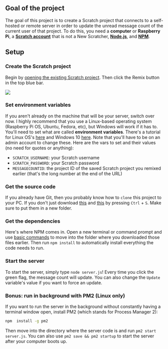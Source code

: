 ## Goal of the project

The goal of this project is to create a Scratch project that connects to a self-hosted or remote server in order to update the unread message count of the current user of that project.  To do this, you need a **computer** or **Raspberry Pi**, a **[Scratch account](https://scratch.mit.edu/join)** that is not a New Scratcher, **[Node.js](nodejs.org)**, and **[NPM](https://docs.npmjs.com/cli/v6/configuring-npm/install)**.

## Setup

### Create the Scratch project

Begin by [opening the existing Scratch project](https://scratch.mit.edu/projects/447191535/editor/).  Then click the Remix button in the top blue bar.  

![](https://scratch-stats-badge.sid72020123.repl.co/project?id=447191535&data=remixes&style=flat&label=Remixes)

### Set environment variables

If you aren't already on the machine that will be your server, switch over now.  I highly recommend that you use a Linux-based operating system (Raspberry Pi OS, Ubuntu, Fedora, etc), but Windows will work if it has to.  You'll need to set what are called **environment variables**.  There's a tutorial for Linux OS's [here](https://www.serverlab.ca/tutorials/linux/administration-linux/how-to-set-environment-variables-in-linux/) and Windows 10 [here](https://www.architectryan.com/2018/08/31/how-to-change-environment-variables-on-windows-10/).  Note that you'll have to be on an admin account to change these.  Here are the vars to set and their values (no need for quotes or anything):

- `SCRATCH_USERNAME`: your Scratch username
- `SCRATCH_PASSWORD`: your Scratch password
- `MESSAGECOUNTID`: the project ID of the saved Scratch project you remixed earlier (that's the long number at the end of the URL)

### Get the source code

If you already have Git, then you probably know how to `clone` this project to your PC.  If you don't just download [this](https://raw.githubusercontent.com/micahlt/scratch-message-cloud/master/server.js) and [this](https://raw.githubusercontent.com/micahlt/scratch-message-cloud/master/package-lock.json) by pressing `Ctrl` + `S`.  Make sure to put them in a new folder.  

### Get the dependencies

Here's where NPM comes in.  Open a new terminal or command prompt and use [basic commands](https://www.pluralsight.com/guides/beginner-linux-navigation-manual) to move into the folder where you downloaded those files earlier.  Then run `npm install` to automatically install everything the code needs to run.  

### Start the server
To start the server, simply type `node server.js`!  Every time you click the green flag, the message count will update.  You can also change the `Update` variable's value if you want to force an update.

### Bonus: run in background with PM2 (Linux only)
If you want to run the server in the background without constantly having a terminal window open, install PM2 (which stands for Process Manager 2): 

```bash
npm  install -g pm2
```

Then move into the directory where the server code is and run `pm2 start server.js`.  You can also use `pm2 save && pm2 startup` to start the server after your computer boots up.  
